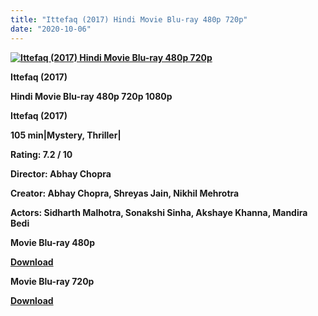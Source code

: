 ```yaml
---
title: "Ittefaq (2017) Hindi Movie Blu-ray 480p 720p"
date: "2020-10-06"
---
```


[**![Ittefaq (2017) Hindi Movie Blu-ray 480p 720p](https://1.bp.blogspot.com/-K89_zG1u_O0/Xt5XaZjOcYI/AAAAAAAACwc/qjOOOAE-jRUH16J9zje3znTEgokNoovywCLcBGAsYHQ/s1600/ittefaq.jpg "Ittefaq (2017) Hindi Movie Blu-ray 480p 720p")**](https://1.bp.blogspot.com/-K89_zG1u_O0/Xt5XaZjOcYI/AAAAAAAACwc/qjOOOAE-jRUH16J9zje3znTEgokNoovywCLcBGAsYHQ/s1600/ittefaq.jpg)

 **Ittefaq (2017)**

**Hindi Movie Blu-ray 480p 720p 1080p**

**Ittefaq (2017)**

**105 min|Mystery, Thriller|**

**Rating: 7.2 / 10** 

**Director: Abhay Chopra**

**Creator: Abhay Chopra, Shreyas Jain, Nikhil Mehrotra**

**Actors: Sidharth Malhotra, Sonakshi Sinha, Akshaye Khanna, Mandira Bedi**

 **Movie Blu-ray 480p** 

**[Download](https://myglinks.xyz/6078)** 

 **Movie Blu-ray 720p** 

**[Download](https://myglinks.xyz/6079)**
